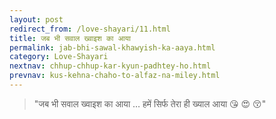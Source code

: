 ```yaml
---
layout: post
redirect_from: /love-shayari/11.html
title: जब भी सवाल ख्वाइश का आया
permalink: jab-bhi-sawal-khawyish-ka-aaya.html
category: Love-Shayari 
nextnav: chhup-chhup-kar-kyun-padhtey-ho.html 
prevnav: kus-kehna-chaho-to-alfaz-na-miley.html
---
```

> "जब भी सवाल ख्वाइश का आया … हमें सिर्फ तेरा ही ख्याल आया 😘 😍 😚"